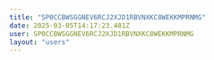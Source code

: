 ```yaml
---
title: "SP0CCBWSGGNEV6RCJ2XJD1RBVNXKC8WEKKMPRNMG"
date: 2025-03-05T14:17:23.481Z
user: SP0CCBWSGGNEV6RCJ2XJD1RBVNXKC8WEKKMPRNMG
layout: "users"
---
```

    